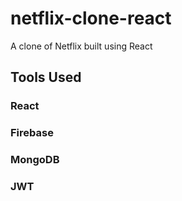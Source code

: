 # netflix-clone-react
A clone of Netflix built using React

## Tools Used
### React
### Firebase
### MongoDB
### JWT
